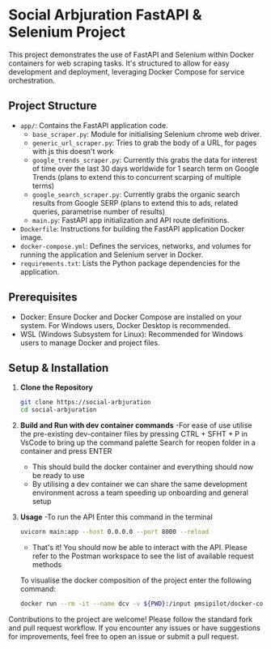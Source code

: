 # Social Arbjuration FastAPI & Selenium Project

This project demonstrates the use of FastAPI and Selenium within Docker containers for web scraping tasks. It's structured to allow for easy development and deployment, leveraging Docker Compose for service orchestration.

## Project Structure

- `app/`: Contains the FastAPI application code.
  - `base_scraper.py`: Module for initialising Selenium chrome web driver.
  - `generic_url_scraper.py`: Tries to grab the body of a URL, for pages with js this doesn't work
  - `google_trends_scraper.py`: Currently this grabs the data for interest of time over the last 30 days worldwide for 1 search term on Google Trends (plans to extend this to concurrent scarping of multiple terms)
  - `google_search_scraper.py`: Currently grabs the organic search results from Google SERP (plans to extend this to ads, related queries, parametrise number of results)
  - `main.py`: FastAPI app initialization and API route definitions.
- `Dockerfile`: Instructions for building the FastAPI application Docker image.
- `docker-compose.yml`: Defines the services, networks, and volumes for running the application and Selenium server in Docker.
- `requirements.txt`: Lists the Python package dependencies for the application.

## Prerequisites

- Docker: Ensure Docker and Docker Compose are installed on your system. For Windows users, Docker Desktop is recommended.
- WSL (Windows Subsystem for Linux): Recommended for Windows users to manage Docker and project files.

## Setup & Installation

1. **Clone the Repository**
   ```bash
   git clone https://social-arbjuration
   cd social-arbjuration
2. **Build and Run with dev container commands**
    -For ease of use utilise the pre-existing dev-container files by pressing CTRL + SFHT + P in VsCode to bring up the command palette
    Search for reopen folder in a container and press ENTER
    - This should build the docker container and everything should now be ready to use
    - By utilising a dev container we can share the same development environment across a team speeding up onboarding and general setup

3. **Usage**
   -To run the API Enter this command in the terminal 
   ```bash
   uvicorn main:app --host 0.0.0.0 --port 8000 --reload
   ```
   - That's it! You should now be able to interact with the API. Please refer to the Postman workspace to see the list of available request methods


   To visualise the docker composition of the project enter the following command:
   ```bash
   docker run --rm -it --name dcv -v ${PWD}:/input pmsipilot/docker-compose-viz render -m image docker-compose.yml --output-file=achmea.techday.png --force
   ```

Contributions to the project are welcome! Please follow the standard fork and pull request workflow. If you encounter any issues or have suggestions for improvements, feel free to open an issue or submit a pull request.
